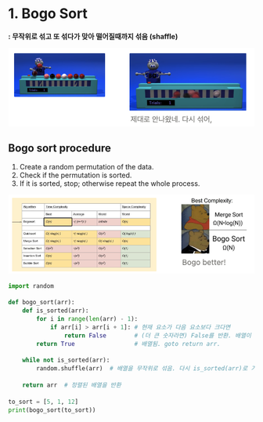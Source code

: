 # 1. Bogo Sort

**: 무작위로 섞고 또 섞다가 맞아 떨어질때까지 섞음 (shaffle)**

![1712928254597](image/1.Bogo_sort/1712928254597.png)

## Bogo sort procedure

1. Create a random permutation of the data.
2. Check if the permutation is sorted.
3. If it is sorted, stop; otherwise repeat the whole process.

![1712928291343](image/1.Bogo_sort/1712928291343.png)

```python
import random

def bogo_sort(arr):
    def is_sorted(arr):
        for i in range(len(arr) - 1):
            if arr[i] > arr[i + 1]: # 현재 요소가 다음 요소보다 크다면
                return False        # (더 큰 숫자라면) False를 반환. 배열이 정렬되지 않았음. #while not is_sorted(arr)로 가기
        return True                 # 배열됨. goto return arr.

    while not is_sorted(arr):
        random.shuffle(arr)  # 배열을 무작위로 섞음. 다시 is_sorted(arr)로 가서 확인.

    return arr  # 정렬된 배열을 반환

to_sort = [5, 1, 12]
print(bogo_sort(to_sort))
```

